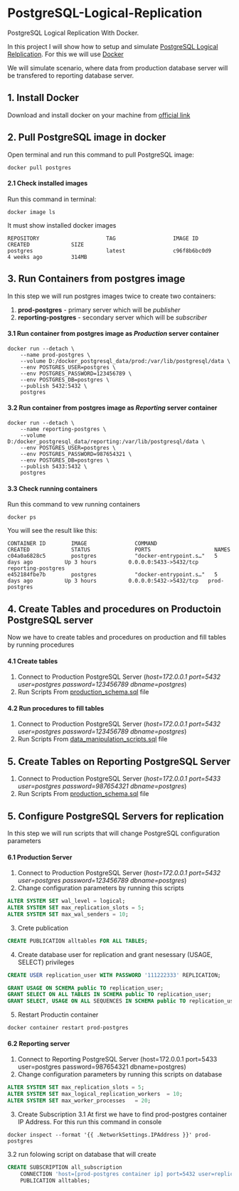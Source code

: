 # PostgreSQL-Logical-Replication
PostgreSQL Logical Replication With Docker.

In this project I will show how to setup and simulate [PostgreSQL Logical Relplication](https://www.postgresql.org/docs/13/logical-replication.html).
For this we will use [Docker](https://www.docker.com/)

We will simulate scenario, where data from production database server will be transfered to reporting database server.

## 1. Install Docker 
Download and install docker on your machine from [official link](https://www.docker.com/get-started)

## 2. Pull PostgreSQL image in docker 
Open terminal and run this command to pull PostgreSQL image:
```docker
docker pull postgres
```
#### 2.1 Check installed images
Run this command in terminal:
```docker
docker image ls
```
It must show installed docker images
```docker
REPOSITORY                     TAG                  IMAGE ID            CREATED             SIZE
postgres                       latest               c96f8b6bc0d9        4 weeks ago         314MB
```

## 3. Run Containers from postgres image 
In this step we will run postgres images twice to create two containers:
1. **prod-postgres** - primary server which will be *publisher*
2. **reporting-postgres** - secondary server which will be *subscriber*

#### 3.1 Run container from postgres image as *Production* server container
```docker
docker run --detach \
    --name prod-postgres \
    --volume D:/docker_postgresql_data/prod:/var/lib/postgresql/data \
    --env POSTGRES_USER=postgres \
    --env POSTGRES_PASSWORD=123456789 \
    --env POSTGRES_DB=postgres \
    --publish 5432:5432 \
    postgres
```
#### 3.2 Run container from postgres image as *Reporting* server container
```docker
docker run --detach \
    --name reporting-postgres \
    --volume D:/docker_postgresql_data/reporting:/var/lib/postgresql/data \
    --env POSTGRES_USER=postgres \
    --env POSTGRES_PASSWORD=987654321 \
    --env POSTGRES_DB=postgres \
    --publish 5433:5432 \
    postgres
```
#### 3.3 Check running containers
Run this command to vew running containers
```docker
docker ps
```
You will see the result like this:
```docker
CONTAINER ID        IMAGE               COMMAND                  CREATED             STATUS              PORTS                    NAMES
c04a0a6828c5        postgres            "docker-entrypoint.s…"   5 days ago          Up 3 hours          0.0.0.0:5433->5432/tcp   reporting-postgres
e452184fbe7b        postgres            "docker-entrypoint.s…"   5 days ago          Up 3 hours          0.0.0.0:5432->5432/tcp   prod-postgres
```

## 4. Create Tables and procedures on Productoin PostgreSQL server
Now we have to create tables and procedures on production and fill tables by running procedures

#### 4.1 Create tables
1. Connect to Production PostgreSQL Server (*host=172.0.0.1 port=5432 user=postgres password=123456789 dbname=postgres*)
2. Run Scripts From [production_schema.sql](https://github.com/IrakliTabagari/PostgreSQL-Logical-Replication/blob/main/production_schema.sql) file

#### 4.2 Run procedures to fill tables
1. Connect to Production PostgreSQL Server (*host=172.0.0.1 port=5432 user=postgres password=123456789 dbname=postgres*)
2. Run Scripts From [data_manipulation_scripts.sql](https://github.com/IrakliTabagari/PostgreSQL-Logical-Replication/blob/main/data_manipulation_scripts.sql) file

## 5. Create Tables on Reporting PostgreSQL Server
1. Connect to Production PostgreSQL Server (*host=172.0.0.1 port=5433 user=postgres password=987654321 dbname=postgres*)
2. Run Scripts From [production_schema.sql](https://github.com/IrakliTabagari/PostgreSQL-Logical-Replication/blob/main/production_schema.sql) file 

## 5. Configure PostgreSQL Servers for replication
In this step we will run scripts that will change PostgreSQL configuration parameters

#### 6.1 Production Server
1. Connect to Production PostgreSQL Server (*host=172.0.0.1 port=5432 user=postgres password=123456789 dbname=postgres*)
2. Change configuration parameters by running this scripts
```sql
ALTER SYSTEM SET wal_level = logical;
ALTER SYSTEM SET max_replication_slots = 5;
ALTER SYSTEM SET max_wal_senders = 10;
```
3. Crete publication
```sql
CREATE PUBLICATION alltables FOR ALL TABLES;
```
4. Create database user for replication and grant nesessary (USAGE, SELECT) privileges
```sql
CREATE USER replication_user WITH PASSWORD '111222333' REPLICATION;

GRANT USAGE ON SCHEMA public TO replication_user;
GRANT SELECT ON ALL TABLES IN SCHEMA public TO replication_user;
GRANT SELECT, USAGE ON ALL SEQUENCES IN SCHEMA public TO replication_user;
```
5. Restart Productin container
```docker
docker container restart prod-postgres
```

#### 6.2 Reporting server
1. Connect to Reporting PostgreSQL Server (host=172.0.0.1 port=5433 user=postgres password=987654321 dbname=postgres)
2. Change configuration parameters by running this scripts on database
```sql
ALTER SYSTEM SET max_replication_slots = 5;
ALTER SYSTEM SET max_logical_replication_workers  = 10;
ALTER SYSTEM SET max_worker_processes   = 20;
```
3. Create Subscription
3.1 At first we have to find prod-postgres container IP Address. For this run this command in console
```docker
docker inspect --format '{{ .NetworkSettings.IPAddress }}' prod-postgres
```
3.2 run folowing script on database that will create
```sql
CREATE SUBSCRIPTION all_subscription
    CONNECTION 'host=[prod-postgres container ip] port=5432 user=replication_user password=111222333 dbname=postgres'
    PUBLICATION alltables;
```
